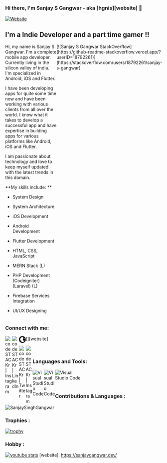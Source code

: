 
### Hi there, I'm Sanjay S Gangwar - aka [hgnis][website] 👋
[![Website](https://img.shields.io/website?label=protfolio&style=for-the-badge&url=https%3A%2F%2Fcommon-apps-c8335.web.app)](https://sanjaysgangwar-2022.web.app)

## I'm a Indie Developer and a part time gamer !!

<div style="display: flex; justify-content: space-between;">
    <div>
       Hi, my name is Sanjay S Gangwar. I'm a complete mobile app developer. Currently living in the silicon valley of india. I'm specialized in Android, iOS and Flutter. 

I have been developing apps for quite some time now and have been working with various clients from all over the world. 
I know what it takes to develop a successful app and have expertise in building apps for various platforms like Android, iOS and Flutter. 

I am passionate about technology and love to keep myself updated with the latest trends in this domain.

**My skills include: **
- System Design 
- System Architecture 
- iOS Development 
- Android Development 
- Flutter Development 
- HTML, CSS, JavaScript 
- MERN Stack (L) 
- PHP Development (Codeigniter) (Laravel) (L) 
- Firebase Services Integration 
- UI/UX Designing 

    </div>
    <div>
        [![Sanjay S Gangwar StackOverflow](https://github-readme-stackoverflow.vercel.app/?userID=18792261)](https://stackoverflow.com/users/18792261/sanjay-s-gangwar)
    </div>
</div>
  

### Connect with me:

  
[<img align="left" alt="codeSTACKr | Instagram" width="22px" src="https://cdn.jsdelivr.net/npm/simple-icons@3.13.0/icons/ionic.svg" />][socialLink]

[<img align="left" alt="codeSTACKr | LinkedIn" width="22px" src="https://cdn.jsdelivr.net/npm/simple-icons@v3/icons/linkedin.svg" />][linkedin]

[<img align="left" alt="codeSTACKr.com" width="22px" src="https://raw.githubusercontent.com/iconic/open-iconic/master/svg/globe.svg" />][website]

[<img align="left" alt="codeSTACKr | Twitter" width="22px" src="https://cdn.jsdelivr.net/npm/simple-icons@v3/icons/twitter.svg" />][twitter]

[<img align="left" alt="codeSTACKr | Instagram" width="22px" src="https://cdn.jsdelivr.net/npm/simple-icons@v3/icons/instagram.svg" />][instagram]  

<br  />

  

### Languages and Tools:

  

<img align="left" alt="Visual Studio Code" width="36px" src="https://cdn.freebiesupply.com/logos/thumbs/2x/apple-ios-logo.png" />
<img align="left" alt="Visual Studio Code" width="36px" src="https://common-apps-c8335.web.app/icon/android.svg" />
<img align="left" alt="Visual Studio Code" width="100px" src="https://upload.wikimedia.org/wikipedia/commons/4/44/Google-flutter-logo.svg" />

<!-- <img align="left" alt="CSS3" width="26px" src="https://common-apps-c8335.web.app/icon/kotlin.svg" />
<img align="left" alt="HTML5" width="16px" src="https://common-apps-c8335.web.app/icon/java.svg" />

<img align="left" alt="Sass" width="100px" src="https://common-apps-c8335.web.app/icon/json.svg" />
<img align="left" alt="JavaScript" width="20px" src="https://common-apps-c8335.web.app/icon/firebase.svg" />

<img align="left" alt="Sass" width="26px" src="https://common-apps-c8335.web.app/icon/google.svg" />
<img align="left" alt="Sass" width="20px" src="https://common-apps-c8335.web.app/icon/googleanalytics.svg" />
<img align="left" alt="Sass" width="20px" src="https://common-apps-c8335.web.app/icon/git.svg" />
<img align="left" alt="Sass" width="20px" src="https://common-apps-c8335.web.app/icon/admob.svg" />
<img align="left" alt="Sass" width="20px" src="https://common-apps-c8335.web.app/icon/c.svg" />
<img align="left" alt="Sass" width="20px" src="https://common-apps-c8335.web.app/icon/cpp.svg" />
<img align="left" alt="Sass" width="50px" src="https://common-apps-c8335.web.app/icon/sqlite.svg" />
<img align="left" alt="Sass" width="30px" src="https://common-apps-c8335.web.app/icon/python.svg" />

<img align="left" alt="Sass" width="20px" src="https://common-apps-c8335.web.app/icon/html.svg" />
<img align="left" alt="Sass" width="20px" src="https://common-apps-c8335.web.app/icon/css.svg" />
<img align="left" alt="Sass" width="50px" src="https://common-apps-c8335.web.app/icon/jee.svg" /> -->
<br  />
<br  />


</br>


### Contributions & Languages :

<img align="center" src="https://github-readme-streak-stats.herokuapp.com/?user=SanjaySinghGangwar&" alt="SanjaySinghGangwar" />

### Trophies :
[![trophy](https://github-profile-trophy.vercel.app/?username=SanjaySinghGangwar)](https://github.com/SanjaySinghGangwar/github-profile-trophy)

### Hobby  :
[![youtube stats](https://youtube-stats-card.vercel.app/api?channelid=UCSMItYU2eQdFjYrysjRzm_Q)](https://www.youtube.com/channel/UCSMItYU2eQdFjYrysjRzm_Q)
[website]: https://sanjaygangwar.dev/

[course]: https://play.google.com/store/apps/developer?id=Trei

[twitter]: https://twitter.com/SanjayS_Gangwar

[instagram]: https://www.instagram.com/hgnis_yajnas/

[linkedin]: https://www.linkedin.com/in/gangwarssanjay/

[socialLink]: https://sanjaygangwar.dev/social.html
